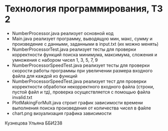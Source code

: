 # Технология программирования, ТЗ 2

* NumberProcessor.java реализует основной код
* Main.java реализует программу, выводящую мин, макс, сумму и произведение с данными, заданными в input.txt (их можно менять)
* NumberProcessorTest.java реализует тесты для проверки корректности функций поиска минимума, максимума, сложения и умножения с набором чисел 1, 3, 5, 7, 9
* NumberProcessorSpeedTest.java реализует тесты для проверки скорости работы программы при увеличении размера входного файла для каждой из функций
* NumberProcessorSpeedTest.java реализует тест для проверки корректности обработки некорректного входного файла (строки, пустой файл и тд), проверка осуществляется с помощью файла invalid.txt
* PlotMakingForMult.java строит график зависимости времени выполнения поиска произведения от количества чисел в файле
* chart.png визуализация графика зависимости

Кузнецова Ульяна ББИ238
